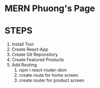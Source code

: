 # MERN Phuong's Page

# STEPS

1. Install Tool
2. Create React-App
3. Create Git Reponsitory
4. Create Featured Products
5. Add Routing
   1. npm i react-router-dom
   2. create route for home screen
   3. create router for product screen
